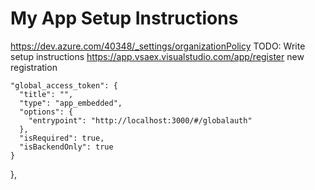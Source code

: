 My App Setup Instructions
===
https://dev.azure.com/40348/_settings/organizationPolicy
TODO: Write setup instructions
https://app.vsaex.visualstudio.com/app/register  new registration

    "global_access_token": {
      "title": "",
      "type": "app_embedded",
      "options": {
        "entrypoint": "http://localhost:3000/#/globalauth"
      },
      "isRequired": true,
      "isBackendOnly": true
    }
  },